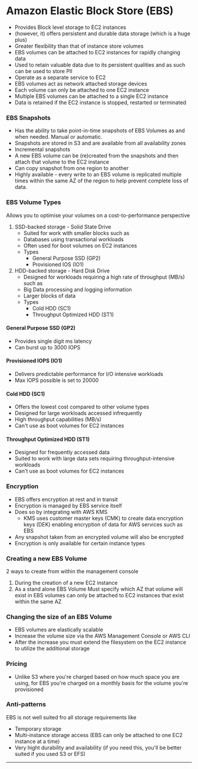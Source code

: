 # Amazon Elastic Block Store (EBS)

- Provides Block level storage to EC2 instances
- (however, it) offers persistent and durable data storage (which is a huge plus)
- Greater flexibility than that of instance store volumes
- EBS volumes can be attached to EC2 instances for rapidly changing data
- Used to retain valuable data due to its persistent qualities and as such can be used to store PII
- Operate as a separate service to EC2
- EBS volumes act as network attached storage devices
- Each volume can only be attached to one EC2 instance
- Multiple EBS volumes can be attached to a single EC2 instance
- Data is retained if the EC2 instance is stopped, restarted or terminated

### EBS Snapshots
- Has the ability to take point-in-time snapshots of EBS Volumes as and when needed. Manual or automatic.
- Snapshots are stored in S3 and are available from all availability zones
- Incremental snapshots
- A new EBS volume can be (re)created from the snapshots and then attach that volume to the EC2 instance
- Can copy snapshot from one region to another
- Highly available - every write to an EBS volume is replicated multiple times within the same AZ of the region to help prevent complete loss of data.

### EBS Volume Types
Allows you to optimise your volumes on a cost-to-performance perspective
1. SSD-backed storage - Solid State Drive
	- Suited for work with smaller blocks such as
	- Databases using transactional workloads
	- Often used for boot volumes on EC2 instances
	- Types
		- General Purpose SSD (GP2)
		- Provisioned IOS (IO1)
2. HDD-backed storage - Hard Disk Drive
	- Designed for workloads requiring a high rate of throughput (MB/s) such as
	- Big Data processing and logging information
	- Larger blocks of data
	- Types
		- Cold HDD (SC1)
		- Throughput Optimized HDD (ST1)

#### General Purpose SSD (GP2)
- Provides single digit ms latency
- Can burst up to 3000 IOPS

#### Provisioned IOPS (IO1)
- Delivers predictable performance for I/O intensive workloads
- Max IOPS possible is set to 20000

#### Cold HDD (SC1)
- Offers the lowest cost compared to other volume types
- Designed for large workloads accessed infrequently
- High throughput capabilities (MB/s)
- Can't use as boot volumes for EC2 instances

#### Throughput Optimized HDD (ST1)
- Designed for frequently accessed data
- Suited to work with large data sets requiring throughput-intensive workloads
- Can't use as boot volumes for EC2 instances

### Encryption
- EBS offers encryption at rest and in transit
- Encryption is managed by EBS service itself
- Does so by integrating with AWS KMS
	- KMS uses customer master keys (CMK) to create data encryption keys (DEK) enabling encryption of data for AWS services such as EBS
- Any snapshot taken from an encrypted volume will also be encrypted
- Encryption is only available for certain instance types

### Creating a new EBS Volume
2 ways to create from within the management console
1. During the creation of a new EC2 instance
2. As a stand alone EBS Volume
Must specify which AZ that volume will exist in
EBS volumes can only be attached to EC2 instances that exist within the same AZ

### Changing the size of an EBS Volume
- EBS volumes are elastically scalable
- Increase the volume size via the AWS Management Console or AWS CLI
- After the increase you must extend the filesystem on the EC2 instance to utilize the additional storage

### Pricing
- Unlike S3 where you're charged based on how much space you are using, for EBS you're charged on a monthly basis for the volume you're provisioned

### Anti-patterns
EBS is not well suited fro all storage requirements like
- Temporary storage
- Multi-instance storage access (EBS can only be attached to one EC2 instance at a time)
- Very hight durability and availability (if you need this, you'll be better suited if you used S3 or EFS)

---